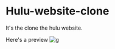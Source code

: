 # Hulu-website-clone

It's the clone the hulu website.

Here's a preview
![g](https://user-images.githubusercontent.com/59221275/139571493-82675ae4-3c7b-4e85-8257-9a70b803f92e.png)
